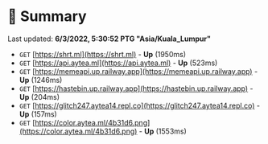 # 📖 Summary
Last updated: **6/3/2022, 5:30:52 PTG "Asia/Kuala_Lumpur"**

- `GET` [https://shrt.ml](https://shrt.ml) - **Up** (1950ms)
- `GET` [https://api.aytea.ml](https://api.aytea.ml) - **Up** (523ms)
- `GET` [https://memeapi.up.railway.app](https://memeapi.up.railway.app) - **Up** (1246ms)
- `GET` [https://hastebin.up.railway.app](https://hastebin.up.railway.app) - **Up** (204ms)
- `GET` [https://glitch247.aytea14.repl.co](https://glitch247.aytea14.repl.co) - **Up** (157ms)
- `GET` [https://color.aytea.ml/4b31d6.png](https://color.aytea.ml/4b31d6.png) - **Up** (1553ms)
